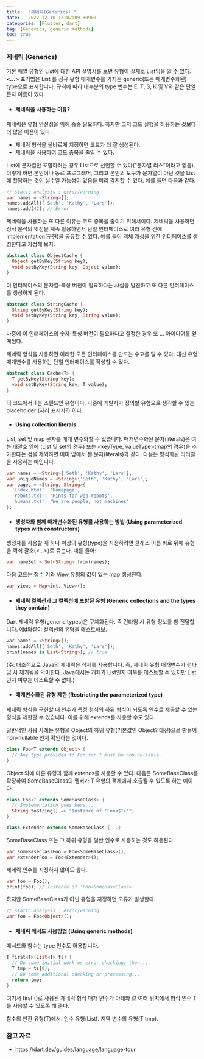 ```yaml
---
title:  "제네릭(Generics) "  
date:   2022-12-10 13:02:09 +0900
categories: [Flutter, dart]
tag: [Generics, generic methods]
toc: true
---
```


### 제네릭 (Generics)

기본 배열 유형인 List에 대한 API 설명서를 보면 유형이 실제로 List<E>임을 알 수 있다. __<…>__ 표기법은 List 를 정규 유형 매개변수를 가지는 generic(또는 매개변수화된) type으로 표시합니다. 규칙에 따라 대부분의 type 변수는 E, T, S, K 및 V와 같은 단일 문자 이름이 있다.


- #### 제네릭을 사용하는 이유?

제네릭은 유형 안전성을 위해 종종 필요하다. 하지만 그저 코드 실행을 허용하는 것보다 더 많은 이점이 있다.

- 제네릭 형식을 올바르게 지정하면 코드가 더 잘 생성된다.
- 제네릭을 사용하여 코드 중복을 줄일 수 있다.

List에 문자열만 포함하려는 경우  List<String>으로 선언할 수 있다("문자열 리스"이라고 읽음). 이렇게 하면 본인이나  동료 프로그래머, 그리고 본인의 도구가 문자열이 아닌 것을 List에 할당하는 것이 실수일 가능성이 있음을 미리 감지할 수 있다. 예를 들면 다음과 같다.

``` dart
// static analysis : error/warning
var names = <String>[];
names.addAll(['Seth', 'Kathy', 'Lars']);
names.add(42); // Error
```

제네릭을 사용하는 또 다른 이유는 코드 중복을 줄이기 위해서이다. 제네릭을 사용하면 정적 분석의 잇점을 계속 활용하면서 단일 인터페이스로 여러 유형 간에 implementation(구현)을 공유할 수 있다. 예를 들어 객체 캐싱을 위한 인터페이스를 생성한다고 가정해 보자.

``` dart
abstract class ObjectCache {
  Object getByKey(String key);
  void setByKey(String key, Object value);
}

```

이 인터페이스의 문자열-특성 버전이 필요하다는 사실을 발견하고 또 다른 인터페이스를 생성하게 된다.

``` dart
abstract class StringCache {
  String getByKey(String key);
  void setByKey(String key, String value);
}
```
나중에 이 인터페이스의 숫자-특성 버전이 필요하다고 결정한 경우 또 ... 아이디어를 얻게된다. 

제네릭 형식을 사용하면 이러한 모든 인터페이스를 만드는 수고를 덜 수 있다. 대신 유형 매개변수를 사용하는 단일 인터페이스를 작성할 수 있다.

``` dart
abstract class Cache<T> {
  T getByKey(String key);
  void setByKey(String key, T value);
}

```
이 코드에서 T는 스탠드인 유형이다. 나중에 개발자가 정의할 유형으로 생각할 수 있는 placeholder (자리 표시자?) 이다.

- #### Using collection literals

List, set 및 map 문자를 매개 변수화할 수 있습니다. 매개변수화된 문자(literals)은 여는 대괄호 앞에 <type>(List 및 set의 경우) 또는 <keyType, valueType>(map의 경우)을 추가한다는 점을 제외하면 이미 앞에서 본 문자(literals)과 같다. 다음은 형식화된 리터럴을 사용하는 예입니다.

``` dart
var names = <String>['Seth', 'Kathy', 'Lars'];
var uniqueNames = <String>{'Seth', 'Kathy', 'Lars'};
var pages = <String, String>{
  'index.html': 'Homepage',
  'robots.txt': 'Hints for web robots',
  'humans.txt': 'We are people, not machines'
};
```
- ####  생성자와 함께 매개변수화된 유형를 사용하는 방법 (Using parameterized types with constructors)

생성자를 사용할 때 하나 이상의 유형(type)을 지정하려면 클래스 이름 바로 뒤에 유형을 꺾쇠 괄호(<...>)로 묶는다. 예를 들어:

``` dart
var nameSet = Set<String>.from(names);
```
다음 코드는 정수 키와 View 유형의 값이 있는 map 생성한다.

``` dart
var views = Map<int, View>();
```
- #### 제네릭 컬렉션과 그 컬렉션에 포함된 유형 (Generic collections and the types they contain)

Dart 제네릭 유형(generic types)은 구체화된다. 즉 런타임 시 유형 정보를 함 전달합니다. 예d와같이 컬렉션의 유형을 테스트해보.

``` dart
var names = <String>[];
names.addAll(['Seth', 'Kathy', 'Lars']);
print(names is List<String>); // true

```
(주: 대조적으로 Java의 제네릭은 삭제를 사용합니다. 즉, 제네릭 유형 매개변수가 런타임 시 제거됨을 의미한다. Java에서는 개체가 List인지 여부를 테스트할 수 있지만 List<String>인지 여부는 테스트할 수 없다.)

- #### 매개변수화된 유형 제한 (Restricting the parameterized type)

제네릭 형식을 구현할 때 인수가 특정 형식의 하위 형식이 되도록 인수로 제공할 수 있는 형식을 제한할 수 있습니다. 이를 위해 extends를 사용할 수도 있다.

일반적인 사용 사례는 유형을 Object의 하위 유형(기본값인 Object? 대신)으로 만들어 non-nullable 인지 확인하는 것이다.

``` dart
class Foo<T extends Object> {
  // Any type provided to Foo for T must be non-nullable.
}
```

Object 외에 다른 유형과 함께 extends를 사용할 수 있다. 다음은 SomeBaseClass를 확장하여 SomeBaseClass의 멤버가 T 유형의 객체에서 호출될 수 있도록 하는 예이다.

``` dart
class Foo<T extends SomeBaseClass> {
  // Implementation goes here...
  String toString() => "Instance of 'Foo<$T>'";
}

class Extender extends SomeBaseClass {...}
```
SomeBaseClass 또는 그 하위 유형을 일반 인수로 사용하는 것도 허용된다. 

``` dart
var someBaseClassFoo = Foo<SomeBaseClass>();
var extenderFoo = Foo<Extender>();
```

제네릭 인수를 지정하지 않아도 좋다.

``` dart
var foo = Foo();
print(foo); // Instance of 'Foo<SomeBaseClass>'
```
하지만 SomeBaseClass가 아닌 유형을 지정하면 오류가 발생한다.

``` dart
// static analysis : error/warning
var foo = Foo<Object>();
```

- #### 제네릭 메서드 사용방법 (Using generic methods)

메서드와 함수는 type 인수도 허용합니다.

``` dart
T first<T>(List<T> ts) {
  // Do some initial work or error checking, then...
  T tmp = ts[0];
  // Do some additional checking or processing...
  return tmp;
}
```

여기서 first (<T>)로 사용된 제네릭 형식 매개 변수가 아래와 같 여러 위치에서 형식 인수 T를 사용할 수 있도록 해 준다.

함수의 반환 유형(T)에서.
인수 유형(List<T>).
지역 변수의 유형(T tmp).

### 참고 자료

- https://dart.dev/guides/language/language-tour 